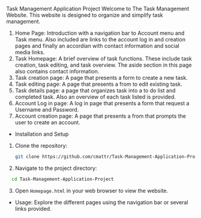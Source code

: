 Task Management Application Project
Welcome to The Task Management Website. This website is designed to organize and simplify task management.
1. Home Page: Introduction with a navigation bar to Account menu and Task menu. Also included are links to the account log in and creation pages and finally an accordian with contact information and social media links.
2. Task Homepage: A brief overview of task functions. These include task creation, task editing, and task overview. The aside section in this page also contains contact information.
3. Task creation page: A page that presents a form to create a new task.
4. Task editing page: A page that presents a from to edit existing task.
5. Task details page: a page that organizes task into a to do list and completed task. Also an overview of each task listed is provided.
6. Account Log in page: A log in page that presents a form that request a Username and Password.
7. Account creation page: A page that presents a from that prompts the user to create an account.


- Installation and Setup
1. Clone the repository:
    ```sh
    git clone https://github.com/cmattr/Task-Management-Application-Project.git
    ```
2. Navigate to the project directory:
```sh
  cd Task-Management-Application-Project
```
3. Open `Homepage.html` in your web browser to view the website.

   
- Usage:
Explore the different pages using the navigation bar or several links provided.
